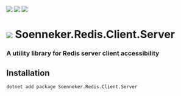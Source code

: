 [![](https://img.shields.io/nuget/v/Soenneker.Redis.Client.Server.svg?style=for-the-badge)](https://www.nuget.org/packages/Soenneker.Redis.Client.Server/)
[![](https://img.shields.io/github/actions/workflow/status/soenneker/soenneker.redis.client.server/publish-package.yml?style=for-the-badge)](https://github.com/soenneker/soenneker.redis.client.server/actions/workflows/publish-package.yml)
[![](https://img.shields.io/nuget/dt/Soenneker.Redis.Client.Server.svg?style=for-the-badge)](https://www.nuget.org/packages/Soenneker.Redis.Client.Server/)

# ![](https://user-images.githubusercontent.com/4441470/224455560-91ed3ee7-f510-4041-a8d2-3fc093025112.png) Soenneker.Redis.Client.Server
### A utility library for Redis server client accessibility

## Installation

```
dotnet add package Soenneker.Redis.Client.Server
```
